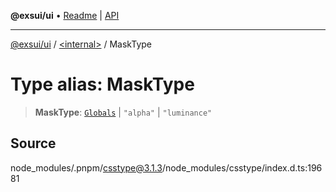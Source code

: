 **@exsui/ui** • [Readme](../../README.md) \| [API](../../globals.md)

***

[@exsui/ui](../../README.md) / [\<internal\>](../README.md) / MaskType

# Type alias: MaskType

> **MaskType**: [`Globals`](Globals.md) \| `"alpha"` \| `"luminance"`

## Source

node\_modules/.pnpm/csstype@3.1.3/node\_modules/csstype/index.d.ts:19681
